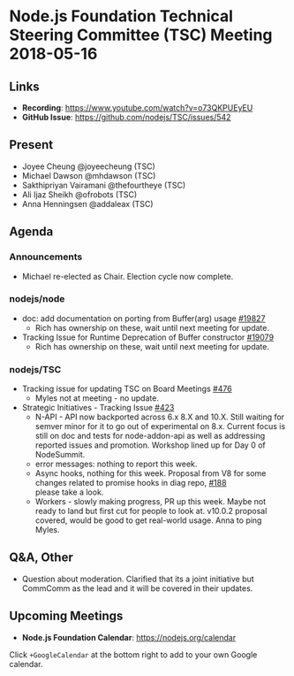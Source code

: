 # Node.js Foundation Technical Steering Committee (TSC) Meeting 2018-05-16

## Links

* **Recording**: https://www.youtube.com/watch?v=o73QKPUEyEU
* **GitHub Issue**: https://github.com/nodejs/TSC/issues/542

## Present

* Joyee Cheung @joyeecheung (TSC)
* Michael Dawson @mhdawson (TSC)
* Sakthipriyan Vairamani @thefourtheye (TSC)
* Ali Ijaz Sheikh @ofrobots (TSC)
* Anna Henningsen @addaleax (TSC)

## Agenda

### Announcements

* Michael re-elected as Chair. Election cycle now complete.

### nodejs/node

* doc: add documentation on porting from Buffer(arg) usage [#19827](https://github.com/nodejs/node/issues/19827)
  * Rich has ownership on these, wait until next meeting for update.
* Tracking Issue for Runtime Deprecation of Buffer constructor [#19079](https://github.com/nodejs/node/issues/19079)
  * Rich has ownership on these, wait until next meeting for update.

### nodejs/TSC

* Tracking issue for updating TSC on Board Meetings 
[#476](https://github.com/nodejs/TSC/issues/476)
  * Myles not at meeting - no update.
* Strategic Initiatives - Tracking Issue [#423](https://github.com/nodejs/TSC/issues/423)
  * N-API - API now backported across 6.x 8.X and 10.X.  Still waiting for semver minor
    for it to go out of experimental on 8.x.  Current focus is still on doc and tests for
    node-addon-api as well as addressing reported issues and promotion.  Workshop
    lined up for Day 0 of NodeSummit.
  * error messages: nothing to report this week.
  * Async hooks, nothing for this week. Proposal from V8 for some changes related 
    to promise hooks in diag repo, [#188](https://github.com/nodejs/diagnostics/issues/188)   
    please take a look.
  * Workers - slowly making progress, PR up this week.  Maybe not ready to land
    but first cut for people to look at.  v10.0.2 proposal covered, would be good to get 
    real-world usage. Anna to ping Myles.

## Q&A, Other

* Question about moderation.  Clarified that its a joint initiative but CommComm
  as the lead and it will be covered in their updates.

## Upcoming Meetings

* **Node.js Foundation Calendar**: https://nodejs.org/calendar

Click `+GoogleCalendar` at the bottom right to add to your own Google calendar.

